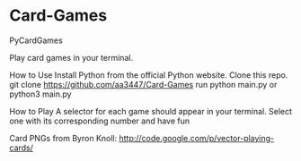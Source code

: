 # Card-Games

PyCardGames

Play card games in your terminal.

How to Use
Install Python from the official Python website.
Clone this repo. git clone https://github.com/aa3447/Card-Games
run python main.py or python3 main.py

How to Play
A selector for each game should appear in your terminal.
Select one with its corresponding number and have fun

Card PNGs from Byron Knoll: http://code.google.com/p/vector-playing-cards/
